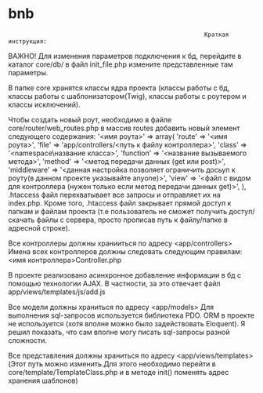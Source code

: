 # bnb
                                                            Краткая инструкция:

ВАЖНО!
Для изменения параметров подключения к бд, перейдите в каталог core/db/ в файл init_file.php измените представленные там параметры.

В папке core хранятся классы ядра проекта (классы работы с бд, классы работы с шаблонизатором(Twig), классы работы с роутером и классы исключений).

Чтобы создать новый роут, необходимо в файле core/router/web_routes.php в массив routes добавить новый элемент следующего содержания:
'<имя роута>' => array(
            'route' => '<имя роута>',
            'file' => 'app/controllers/<путь к файлу контроллера>',
            'class' => '<namespace\название класса>',
            'function' => '<название вызываемого метода>',
            'method' => '<метод передачи данных (get или post)>',
            'middleware' => '<данная настройка позволяет ограничить досьуп к роуту(в данном проекте указывайте anyone)>',
            'view' => '<файл с видом для контроллера (нужен только если метод передачи данных get)>',
        ),
 .htaccess файл перехватывает все запросы и отправляет их на index.php. Кроме того, .htaccess файл закрывает прямой доступ к папкам и файлам проекта (т.е пользователь не сможет получить доступ/скачать файлы с сервера, просто прописав путь к файлу/папке в адресной строке).      

Все контроллеры должны хранииться по адресу <app/controllers>
Имена всех контроллеров должны следовать следующим правилам:
<имя контроллера>Controller.php

В проекте реализовано асинхронное добавление информации в бд с помощью технологии AJAX. В частности, за это отвечает файл app/views/templates/js/add.js

Все модели должны храниться по адресу <app/models>
Для выполнения sql-запросов используется библиотека PDO. ORM в проекте не используется (хотя вполне можно было задействовать Eloquent). Я решил показать, что сам вполне могу писать sql-запросы разной сложности.

Все представления должны храниться по адресу <app/views/templates> (Этот путь можно изменить.Для этого необходимо перейти в core/template/TemplateClass.php и в методе init() поменять адрес хранения шаблонов)
